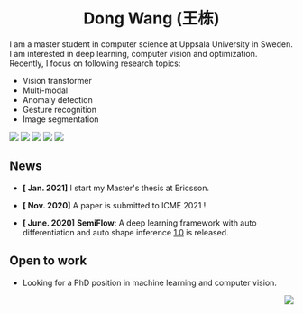 
<div align="center"> <h1>Dong Wang (王栋)</h1></div> 

I am a master student in computer science at Uppsala University in Sweden. I am interested in deep learning, computer vision and optimization. Recently, I focus on following research topics:

- Vision transformer
- Multi-modal
- Anomaly detection
- Gesture recognition 
- Image segmentation

[![](https://img.shields.io/badge/LinkedIn-0077B5?style=for-the-badge&logo=linkedin&logoColor=white)](https://www.linkedin.com/in/dongwangWilliam)
[![](https://img.shields.io/badge/Email-25D366?style=for-the-badge&logo=email&logoColor=white)](mailto:dongwang@wangdongdong.wang)
[![](https://img.shields.io/badge/Homepage-4A154B?style=for-the-badge&logo=Homepage&logoColor=white)](https://wangdongdong.wang/)
[![](https://img.shields.io/badge/Chinese_Blog-D14836?style=for-the-badge&logo=ChineseBlog&logoColor=white)](https://www.nanguoyu.com/)
[![](https://img.shields.io/badge/GitHub-100000?style=for-the-badge&logo=github&logoColor=white)](https://github.com/nanguoyu)






## News

- **[ Jan. 2021]** I start my Master's thesis at Ericsson. 
  
- **[ Nov. 2020]** A paper is submitted to ICME 2021 ! 

- **[ June. 2020]** **SemiFlow**: A deep learning framework with auto differentiation and auto shape inference [1.0](https://github.com/nanguoyu/SemiFlow) is released.

## Open to work

- Looking for a PhD position in machine learning and computer vision. 

<img align="right" src="https://github-readme-stats.vercel.app/api?username=nanguoyu&show_icons=true&icon_color=CE1D2D&text_color=718096&bg_color=ffffff&hide_title=true" />


